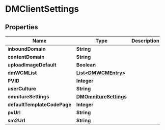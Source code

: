 

# DMClientSettings



## Properties

| Name | Type | Description | Notes |
|------------ | ------------- | ------------- | -------------|
|**inboundDomain** | **String** |  |  [optional] |
|**contentDomain** | **String** |  |  [optional] |
|**uploadImageDefault** | **Boolean** |  |  [optional] |
|**dmWCMList** | [**List&lt;DMWCMEntry&gt;**](DMWCMEntry.md) |  |  [optional] |
|**PVID** | **Integer** |  |  [optional] |
|**userCulture** | **String** |  |  [optional] |
|**omnitureSettings** | [**DMOmnitureSettings**](DMOmnitureSettings.md) |  |  [optional] |
|**defaultTemplateCodePage** | **Integer** |  |  [optional] |
|**pvUrl** | **String** |  |  [optional] |
|**sm2Url** | **String** |  |  [optional] |



